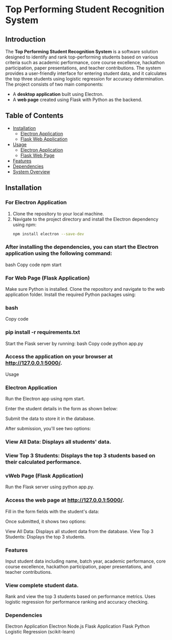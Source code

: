 # Top Performing Student Recognition System

## Introduction
The **Top Performing Student Recognition System** is a software solution designed to identify and rank top-performing students based on various criteria such as academic performance, core course excellence, hackathon participation, paper presentations, and teacher contributions. The system provides a user-friendly interface for entering student data, and it calculates the top three students using logistic regression for accuracy determination. The project consists of two main components:
- A **desktop application** built using Electron.
- A **web page** created using Flask with Python as the backend.

## Table of Contents
- [Installation](#installation)
  - [Electron Application](#for-electron-application)
  - [Flask Web Application](#for-web-page-flask-application)
- [Usage](#usage)
  - [Electron Application](#electron-application)
  - [Flask Web Page](#web-page-flask-application)
- [Features](#features)
- [Dependencies](#dependencies)
- [System Overview](#system-overview)
  
## Installation

### For Electron Application
1. Clone the repository to your local machine.
2. Navigate to the project directory and install the Electron dependency using npm:
   ```bash
   npm install electron --save-dev
### After installing the dependencies, you can start the Electron application using the following command:
bash
Copy code
npm start
### For Web Page (Flask Application) 
Make sure Python is installed.
Clone the repository and navigate to the web application folder.
Install the required Python packages using:
### bash
Copy code
### pip install -r requirements.txt
Start the Flask server by running:
bash
Copy code
python app.py
### Access the application on your browser at http://127.0.0.1:5000/.
Usage
### Electron Application
Run the Electron app using npm start.

Enter the student details in the form as shown below:


Submit the data to store it in the database.

After submission, you'll see two options:

### View All Data: Displays all students' data.
### View Top 3 Students: Displays the top 3 students based on their calculated performance.

### vWeb Page (Flask Application)
Run the Flask server using python app.py.

### Access the web page at http://127.0.0.1:5000/.

Fill in the form fields with the student's data:


Once submitted, it shows two options:

View All Data: Displays all student data from the database.
View Top 3 Students: Displays the top 3 students.

### Features
Input student data including name, batch year, academic performance, core course excellence, hackathon participation, paper presentations, and teacher contributions.
### View complete student data.
Rank and view the top 3 students based on performance metrics.
Uses logistic regression for performance ranking and accuracy checking.
### Dependencies
Electron Application
Electron
Node.js
Flask Application
Flask
Python
Logistic Regression (scikit-learn)
